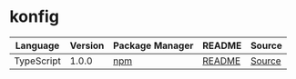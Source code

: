 # konfig

|Language|Version|Package Manager|README|Source|
|-|-|-|-|-|
|TypeScript|1.0.0|[npm](https://www.npmjs.com/package/typescript-self-referencing-infinite-loop-array/v/1.0.0)|[README](https://github.com/konfig-dev/konfig/tree/HEAD/typescript#readme)|[Source](https://github.com/konfig-dev/konfig/tree/HEAD/typescript)|